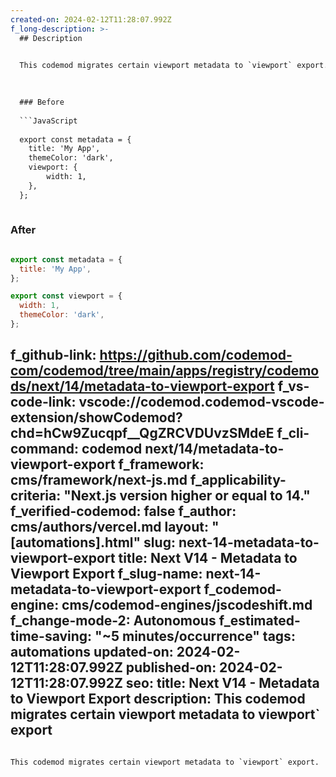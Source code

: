 ```yaml
---
created-on: 2024-02-12T11:28:07.992Z
f_long-description: >-
  ## Description
  

  This codemod migrates certain viewport metadata to `viewport` export.
  

  
  ### Before
  
  ```JavaScript
  
  export const metadata = {
  	title: 'My App',
  	themeColor: 'dark',
  	viewport: {
  		width: 1,
  	},
  };
  
  ```
  
  ### After
  
  ```JavaScript
  
  export const metadata = {
  	title: 'My App',
  };
  
  export const viewport = {
  	width: 1,
  	themeColor: 'dark',
  };
  
  ```
f_github-link: https://github.com/codemod-com/codemod/tree/main/apps/registry/codemods/next/14/metadata-to-viewport-export
f_vs-code-link: vscode://codemod.codemod-vscode-extension/showCodemod?chd=hCw9Zucqpf__QgZRCVDUvzSMdeE
f_cli-command: codemod next/14/metadata-to-viewport-export
f_framework: cms/framework/next-js.md
f_applicability-criteria: "Next.js version higher or equal to 14."
f_verified-codemod: false
f_author: cms/authors/vercel.md
layout: "[automations].html"
slug: next-14-metadata-to-viewport-export
title: Next V14 - Metadata to Viewport Export
f_slug-name: next-14-metadata-to-viewport-export
f_codemod-engine: cms/codemod-engines/jscodeshift.md
f_change-mode-2: Autonomous
f_estimated-time-saving: "~5 minutes/occurrence"
tags: automations
updated-on: 2024-02-12T11:28:07.992Z
published-on: 2024-02-12T11:28:07.992Z
seo:
  title: Next V14 - Metadata to Viewport Export
  description: This codemod migrates certain viewport metadata to viewport` export
---
```

This codemod migrates certain viewport metadata to `viewport` export.